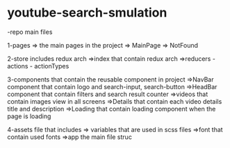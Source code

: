 # youtube-search-smulation
-repo main files

1-pages => the main pages in the project 
=> MainPage
=> NotFound

2-store includes redux arch 
=>index that contain redux arch
=>reducers - actions - actionTypes

3-components that contain the reusable component in project
=>NavBar component that contain logo and search-input, search-button
=>HeadBar component that contain filters and search result counter
=>videos that contain images view in all screens
=>Details that contain each video details title and description
=>Loading that contain loading component when the page is loading

4-assets file that includes
=> variables that are used in scss files
=>font that contain used fonts
=>app the main file struc
